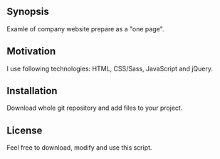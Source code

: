 ## Synopsis

Examle of company website prepare as a "one page".

## Motivation

I use following technologies: HTML, CSS/Sass, JavaScript and jQuery.

## Installation

Download whole git repository and add files to your project. 

## License

Feel free to download, modify and use this script.
